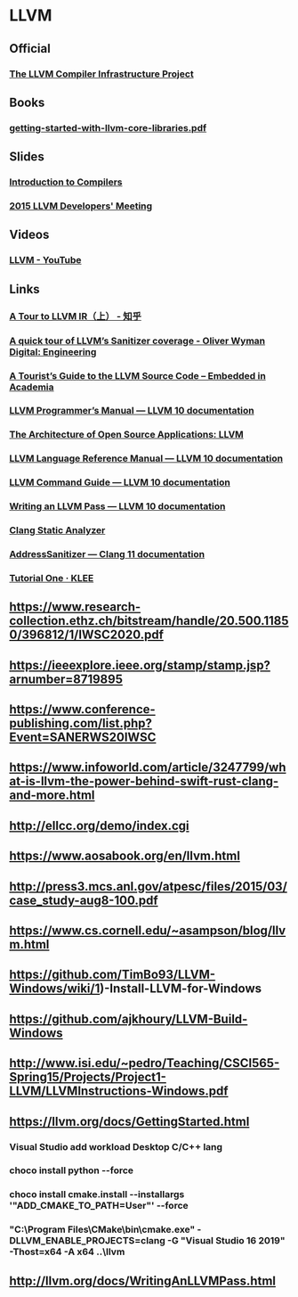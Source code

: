 # LLVM
## Official
### [The LLVM Compiler Infrastructure Project](https://llvm.org/)
## Books
### [getting-started-with-llvm-core-libraries.pdf](https://org.computer/dist/pdf/getting-started-with-llvm-core-libraries.pdf)
## Slides
### [Introduction to Compilers](https://www.cs.umd.edu/class/fall2018/cmsc430/slides/xx-llvm.pdf)
### [2015 LLVM Developers' Meeting](https://llvm.org/devmtg/2015-10/)
## Videos
### [LLVM - YouTube](https://www.youtube.com/channel/UCv2_41bSAa5Y_8BacJUZfjQ)
## Links
### [A Tour to LLVM IR（上） - 知乎](https://zhuanlan.zhihu.com/p/66793637)
### [A quick tour of LLVM’s Sanitizer coverage - Oliver Wyman Digital: Engineering](https://tech.labs.oliverwyman.com/blog/2017/10/04/a-quick-tour-of-llvms-sanitizer-coverage/)
### [A Tourist’s Guide to the LLVM Source Code – Embedded in Academia](https://blog.regehr.org/archives/1453)
### [LLVM Programmer’s Manual — LLVM 10 documentation](https://llvm.org/docs/ProgrammersManual.html)
### [The Architecture of Open Source Applications: LLVM](http://www.aosabook.org/en/llvm.html)
### [LLVM Language Reference Manual — LLVM 10 documentation](http://llvm.org/docs/LangRef.html)
### [LLVM Command Guide — LLVM 10 documentation](https://llvm.org/docs/CommandGuide/)
### [Writing an LLVM Pass — LLVM 10 documentation](http://llvm.org/docs/WritingAnLLVMPass.html#quick-start-writing-hello-world)
### [Clang Static Analyzer](http://clang-analyzer.llvm.org/)
### [AddressSanitizer — Clang 11 documentation](https://clang.llvm.org/docs/AddressSanitizer.html)
### [Tutorial One · KLEE](http://klee.github.io/tutorials/testing-function/)

## https://www.research-collection.ethz.ch/bitstream/handle/20.500.11850/396812/1/IWSC2020.pdf

## https://ieeexplore.ieee.org/stamp/stamp.jsp?arnumber=8719895

## https://www.conference-publishing.com/list.php?Event=SANERWS20IWSC

## https://www.infoworld.com/article/3247799/what-is-llvm-the-power-behind-swift-rust-clang-and-more.html

## http://ellcc.org/demo/index.cgi

## https://www.aosabook.org/en/llvm.html

## http://press3.mcs.anl.gov/atpesc/files/2015/03/case_study-aug8-100.pdf

## https://www.cs.cornell.edu/~asampson/blog/llvm.html

## https://github.com/TimBo93/LLVM-Windows/wiki/1)-Install-LLVM-for-Windows

## https://github.com/ajkhoury/LLVM-Build-Windows

## http://www.isi.edu/~pedro/Teaching/CSCI565-Spring15/Projects/Project1-LLVM/LLVMInstructions-Windows.pdf

## https://llvm.org/docs/GettingStarted.html

### Visual Studio add workload Desktop C/C++ lang
### choco install python --force
### choco install cmake.install --installargs '"ADD_CMAKE_TO_PATH=User"' --force
### "C:\Program Files\CMake\bin\cmake.exe" -DLLVM_ENABLE_PROJECTS=clang  -G "Visual Studio 16 2019" -Thost=x64 -A x64 ..\llvm

## http://llvm.org/docs/WritingAnLLVMPass.html
